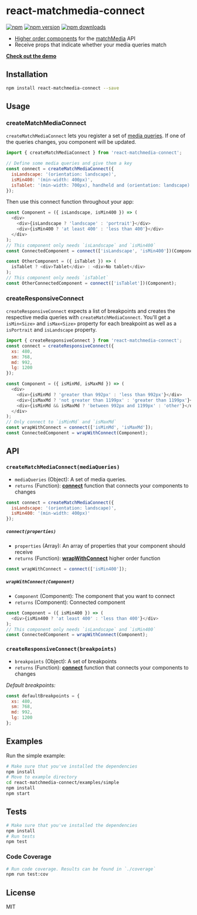 react-matchmedia-connect
=========================

[![npm](https://img.shields.io/badge/npm-react--matchmedia--connect-brightgreen.svg?style=flat-square)]()
[![npm version](https://img.shields.io/npm/v/react-matchmedia-connect.svg?style=flat-square)](https://www.npmjs.com/package/react-matchmedia-connect)
[![npm downloads](https://img.shields.io/npm/dm/react-matchmedia-connect.svg?style=flat-square)](https://www.npmjs.com/package/react-matchmedia-connect)

* [Higher order components](https://medium.com/@dan_abramov/mixins-are-dead-long-live-higher-order-components-94a0d2f9e750#.9apqrmudz) for the [matchMedia](https://developer.mozilla.org/de/docs/Web/API/Window/matchMedia) API
* Receive props that indicate whether your media queries match

**[Check out the demo](http://malte-wessel.github.io/react-matchmedia-connect/)**

## Installation
```bash
npm install react-matchmedia-connect --save
```

## Usage
### createMatchMediaConnect

`createMatchMediaConnect` lets you register a set of [media queries](https://developer.mozilla.org/en-US/docs/Web/CSS/Media_Queries/Using_media_queries). If one of the queries changes, you component will be updated.

```javascript
import { createMatchMediaConnect } from 'react-matchmedia-connect';

// Define some media queries and give them a key
const connect = createMatchMediaConnect({
  isLandscape: '(orientation: landscape)',
  isMin400: '(min-width: 400px)',
  isTablet: '(min-width: 700px), handheld and (orientation: landscape)'
});
```
Then use this connect function throughout your app:
```javascript
const Component = ({ isLandscape, isMin400 }) => (
  <div>
    <div>{isLandscape ? 'landscape' : 'portrait'}</div>
    <div>{isMin400 ? 'at least 400' : 'less than 400'}</div>
  </div>
);
// This component only needs `isLandscape` and `isMin400`
const ConnectedComponent = connect(['isLandscape', 'isMin400'])(Component);
```
```javascript
const OtherComponent = ({ isTablet }) => (
  isTablet ? <div>Tablet</div> : <div>No tablet</div>
);
// This component only needs `isTablet`
const OtherConnectedComponent = connect(['isTablet'])(Component);

```

### createResponsiveConnect

`createResponsiveConnect` expects a list of breakpoints and creates the respective media queries with `createMatchMediaConnect`. You'll get a `isMin<Size>` and `isMax<Size>` property for each breakpoint as well as a `isPortrait` and `isLandscape` property.

```javascript
import { createResponsiveConnect } from 'react-matchmedia-connect';
const connect = createResponsiveConnect({
  xs: 480,
  sm: 768,
  md: 992,
  lg: 1200
});
```
```javascript
const Component = ({ isMinMd, isMaxMd }) => (
  <div>
    <div>{isMinMd ? 'greater than 992px' : 'less than 992px'}</div>
    <div>{isMaxMd ? 'not greater than 1199px' : 'greater than 1199px'}</div>
    <div>{isMinMd && isMaxMd ? 'between 992px and 1199px' : 'other'}</div>
  </div>
);
// Only connect to `isMinMd` and `isMaxMd`
const wrapWithConnect = connect(['isMinMd', 'isMaxMd']);
const ConnectedComponent = wrapWithConnect(Component);
```

## API
### `createMatchMediaConnect(mediaQueries)`
* `mediaQueries` (Object): A set of media queries.
* `returns` (Function): **[connect](#connectproperties)** function that connects your components to changes

```javascript
const connect = createMatchMediaConnect({
  isLandscape: '(orientation: landscape)',
  isMin400: '(min-width: 400px)'
});
```
##### `connect(properties)`
* `properties` (Array): An array of properties that your component should receive
* `returns` (Function): **[wrapWithConnect](#wrapwithconnectcomponent)** higher order function

```javascript
const wrapWithConnect = connect(['isMin400']);
```

##### `wrapWithConnect(Component)`
* `Component` (Component): The component that you want to connect
* `returns` (Component): Connected component

```javascript
const Component = ({ isMin400 }) => (
  <div>{isMin400 ? 'at least 400' : 'less than 400'}</div>
);
// This component only needs `isLandscape` and `isMin400`
const ConnectedComponent = wrapWithConnect(Component);
```

### `createResponsiveConnect(breakpoints)`
* `breakpoints` (Object): A set of breakpoints
* `returns` (Function): **[connect](#connectproperties)** function that connects your components to changes

*Default breakpoints:*
```javascript
const defaultBreakpoints = {
  xs: 480,
  sm: 768,
  md: 992,
  lg: 1200
};
```

## Examples

Run the simple example:
```bash
# Make sure that you've installed the dependencies
npm install
# Move to example directory
cd react-matchmedia-connect/examples/simple
npm install
npm start
```

## Tests
```bash
# Make sure that you've installed the dependencies
npm install
# Run tests
npm test
```

### Code Coverage
```bash
# Run code coverage. Results can be found in `./coverage`
npm run test:cov
```

## License

MIT
